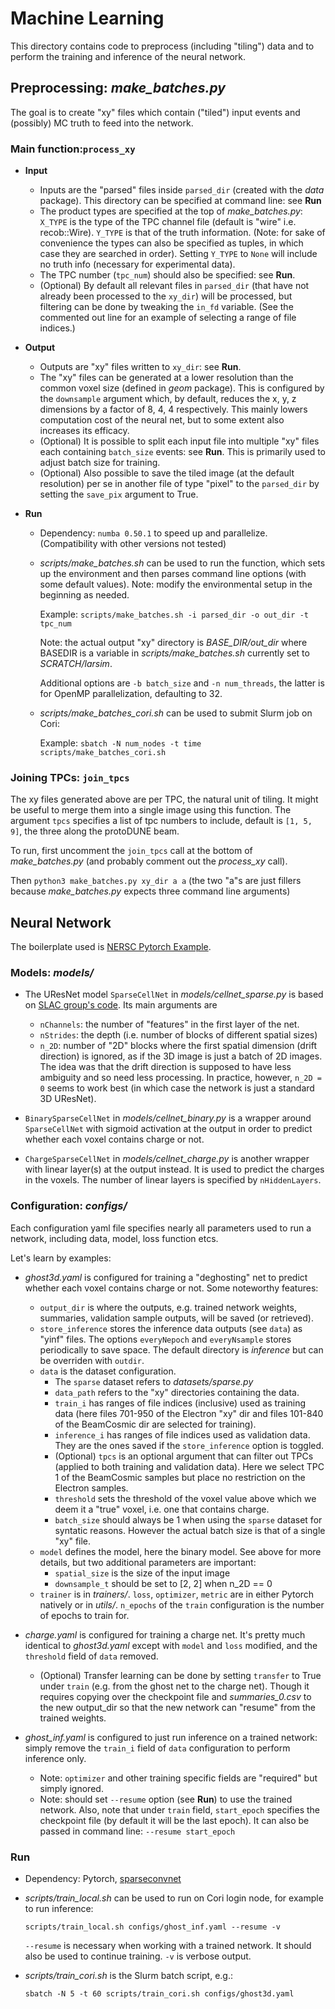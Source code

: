 # Machine Learning
This directory contains code to preprocess (including "tiling") data and to
perform the training and inference of the neural network. 

## Preprocessing: *make_batches.py*
The goal is to create "xy" files which contain ("tiled") input events and (possibly)
MC truth to feed into the network.

### Main function:`process_xy`
- **Input**
	- Inputs are the "parsed" files inside `parsed_dir` (created with the *data* package). This directory can be specified at command line: see **Run**
	- The product types are specified at the top of *make_batches.py*: `X_TYPE` is the type of the TPC channel file (default is "wire" i.e. recob::Wire). `Y_TYPE` is that of the truth information. (Note: for sake of convenience the types can also be specified as tuples, in which case they are searched in order). Setting `Y_TYPE` to `None` will include no truth info (necessary for experimental data).
	- The TPC number (`tpc_num`) should also be specified: see **Run**.
	- (Optional) By default all relevant files in `parsed_dir` (that have not already been processed to the `xy_dir`) will be processed, but filtering can be done by tweaking the `in_fd` variable. (See the commented out line for an example of selecting a range of file indices.)
 
- **Output**
	- Outputs are "xy" files written to `xy_dir`: see **Run**.
	- The "xy" files can be generated at a lower resolution than the common voxel size (defined in *geom* package). This is configured by the `downsample` argument which, by default, reduces the x, y, z dimensions by a factor of 8, 4, 4 respectively. This mainly lowers computation cost of the neural net, but to some extent also increases its efficacy.
	- (Optional) It is possible to split each input file into multiple "xy" files each containing `batch_size` events: see **Run**. This is primarily used to adjust batch size for training.
	- (Optional) Also possible to save the tiled image (at the default resolution) per se in another file of type "pixel" to the `parsed_dir` by setting the `save_pix` argument to True. 

- **Run**
	-  Dependency: `numba 0.50.1` to speed up and parallelize. (Compatibility with other versions not tested)
	- *scripts/make_batches.sh* can be used to run the function, which sets up the environment and then parses command line options (with some default values). Note: modify the environmental setup in the beginning as needed. 

		Example: `scripts/make_batches.sh -i parsed_dir -o out_dir -t tpc_num`
		
		Note: the actual output "xy" directory is *BASE_DIR/out\_dir* where BASEDIR is a variable in *scripts/make_batches.sh* currently set to *SCRATCH/larsim*.
		
		Additional options are `-b batch_size` and `-n num_threads`, the latter is for OpenMP parallelization, defaulting to 32.
	- *scripts/make\_batches_cori.sh* can be used to submit Slurm job on Cori:

		Example: `sbatch -N num_nodes -t time scripts/make_batches_cori.sh`
		
### Joining TPCs: `join_tpcs`
The xy files generated above are per TPC, the natural unit of tiling. It might be useful to merge them into a single image using this function. The argument `tpcs` specifies a list of tpc numbers to include, default is `[1, 5, 9]`, the three along the protoDUNE beam. 

To run, first uncomment the `join_tpcs` call at the bottom of *make_batches.py* (and probably comment out the *process_xy* call). 

Then `python3 make_batches.py xy_dir a a` (the two "a"s are just fillers because  *make\_batches.py* expects three command line arguments)
		
## Neural Network

The boilerplate used is [NERSC Pytorch Example](https://github.com/NERSC/pytorch-examples).

### Models: *models/*

- The UResNet model `SparseCellNet` in *models/cellnet_sparse.py* is based on [SLAC group's code](https://github.com/DeepLearnPhysics/lartpc_mlreco3d/blob/develop/mlreco/models/uresnet_lonely.py). Its main arguments are
	- `nChannels`: the number of "features" in the first layer of the net.
	- `nStrides`: the depth (i.e. number of blocks of different spatial sizes)
	- `n_2D`: number of "2D" blocks where the first spatial dimension (drift direction) is ignored, as if the 3D image is just a batch of 2D images. The idea was that the drift direction is supposed to have less ambiguity and so need less processing. In practice, however, `n_2D = 0` seems to work best (in which case the network is just a standard 3D UResNet).

- `BinarySparseCellNet` in *models/cellnet_binary.py* is a wrapper around `SparseCellNet` with sigmoid activation at the output in order to predict whether each voxel contains charge or not.
- `ChargeSparseCellNet` in *models/cellnet_charge.py* is another wrapper with linear layer(s) at the output instead. It is used to predict the charges in the voxels. The number of linear layers is specified by `nHiddenLayers`.

### Configuration: *configs/*

Each configuration yaml file specifies nearly all parameters used to run a network, including data, model, loss function etcs. 

Let's learn by examples:

- *ghost3d.yaml* is configured for training a "deghosting" net to predict whether each voxel contains charge or not. Some noteworthy features:
	- `output_dir` is where the outputs, e.g. trained network weights, summaries, validation sample outputs, will be saved (or retrieved).
	-  `store_inference` stores the inference data outputs (see `data`) as "yinf" files. The options `everyNepoch` and `everyNsample` stores periodically to save space. The default directory is *inference* but can be overriden with `outdir`.
	- `data` is the dataset configuration. 
		- The `sparse` dataset refers to *datasets/sparse.py*
		- `data_path` refers to the "xy" directories containing the data. 
		- `train_i` has ranges of file indices (inclusive) used as training data (here files 701-950 of the Electron "xy" dir and files 101-840 of the BeamCosmic dir are selected for training). 
		- `inference_i` has ranges of file indices used as validation data. They are the ones saved if the `store_inference` option is toggled.
		- (Optional) `tpcs` is an optional argument that can filter out TPCs (applied to both training and validation data). Here we select TPC 1 of the BeamCosmic samples but place no restriction on the Electron samples.
		- `threshold` sets the threshold of the voxel value above which we deem it a "true" voxel, i.e. one that contains charge.
		- `batch_size` should always be 1 when using the `sparse` dataset for syntatic reasons. However the actual batch size is that of a single "xy" file.
	- `model` defines the model, here the binary model. See above for more details, but two additional parameters are important:
		- `spatial_size` is the size of the input image
		- `downsample_t` should be set to [2, 2] when n_2D == 0
	- `trainer` is in *trainers/*. `loss`, `optimizer`, `metric` are in either Pytorch natively or in *utils/*. `n_epochs` of the `train` configuration is the number of epochs to train for.	  

- *charge.yaml* is configured for training a charge net. It's pretty much identical to *ghost3d.yaml* except with `model` and `loss` modified, and the `threshold` field of `data` removed. 
	- (Optional) Transfer learning can be done by setting `transfer` to True under `train` (e.g. from the ghost net to the charge net). Though it requires copying over the checkpoint file and *summaries_0.csv* to the new output_dir so that the new network can "resume" from the trained weights.
	
- *ghost_inf.yaml* is configured to just run inference on a trained network: simply remove the `train_i` field of `data` configuration to perform inference only.
	- Note: `optimizer` and other training specific fields are "required" but simply ignored. 
	- Note:  should set `--resume` option (see **Run**) to use the trained network. Also, note that under `train` field, `start_epoch` specifies the checkpoint file (by default it will be the last epoch). It can also be passed in command line: `--resume start_epoch`

### Run

- Dependency: Pytorch, [sparseconvnet](https://github.com/facebookresearch/SparseConvNet)

- *scripts/train_local.sh* can be used to run on Cori login node, for example to run inference:

	`scripts/train_local.sh configs/ghost_inf.yaml --resume -v`
	
	`--resume` is necessary when working with a trained network. It should also be used to continue training. `-v` is verbose output.

- *scripts/train_cori.sh* is the Slurm batch script, e.g.:

	`sbatch -N 5 -t 60 scripts/train_cori.sh configs/ghost3d.yaml`
	
	
 


